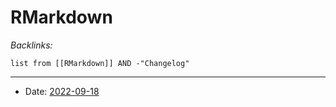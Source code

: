 # RMarkdown

*Backlinks:*

````dataview
list from [[RMarkdown]] AND -"Changelog"
````

---

* Date: [2022-09-18](../../2-Areas/Daily-Notes/2022-09-18.md)
